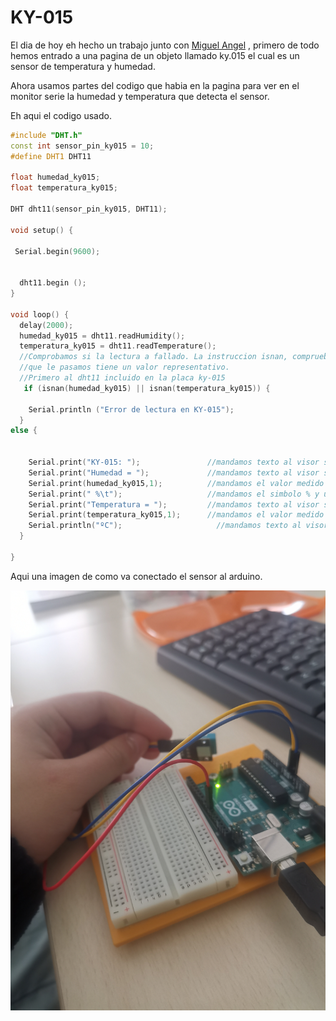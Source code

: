 # KY-015

El dia de hoy eh hecho un trabajo junto con [Miguel Angel](https://github.com/miguelamgel1107) , primero de todo hemos entrado a una pagina de un objeto llamado ky.015 el cual es un sensor de temperatura y humedad.

Ahora usamos partes del codigo que habia en la pagina para ver en el monitor serie la humedad y temperatura que detecta el sensor.

Eh aqui el codigo usado.

```c++
#include "DHT.h"
const int sensor_pin_ky015 = 10;           
#define DHT1 DHT11

float humedad_ky015;                       
float temperatura_ky015;

DHT dht11(sensor_pin_ky015, DHT11); 

void setup() {

 Serial.begin(9600);


  dht11.begin (); 
}

void loop() {
  delay(2000);                             
  humedad_ky015 = dht11.readHumidity();            
  temperatura_ky015 = dht11.readTemperature();
  //Comprobamos si la lectura a fallado. La instruccion isnan, comprueba si la variable
  //que le pasamos tiene un valor representativo.  
  //Primero al dht11 incluido en la placa ky-015
   if (isnan(humedad_ky015) || isnan(temperatura_ky015)) {
   
    Serial.println ("Error de lectura en KY-015");   
  }
else {
   

    Serial.print("KY-015: ");               //mandamos texto al visor serie
    Serial.print("Humedad = ");             //mandamos texto al visor serie
    Serial.print(humedad_ky015,1);          //mandamos el valor medido de humedad con 1 decimal
    Serial.print(" %\t");                   //mandamos el simbolo % y un tabulador
    Serial.print("Temperatura = ");         //mandamos texto al visor serie
    Serial.print(temperatura_ky015,1);      //mandamos el valor medido de temperatura con 1 decimal
    Serial.println("ºC");                     //mandamos texto al visor serie
  }

}
```

Aqui una imagen de como va conectado el sensor al arduino.

 ![](https://github.com/DavidMenCam/Arduino/blob/main/IMG_20220202_123646.jpg?raw=true)
